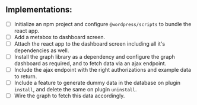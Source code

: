 ## Implementations:
- [ ] Initialize an npm project and configure `@wordpress/scripts` to bundle the react app.
- [ ] Add a metabox to dashboard screen.
- [ ] Attach the react app to the dashboard screen including all it's dependencies as well.
- [ ] Install the graph library as a dependency and configure the graph dashboard as required, and to fetch
data via an ajax endpoint.
- [ ] Include the ajax endpoint with the right authorizations and example data to return.
- [ ] Include a feature to generate dummy data in the database on plugin `install`, and delete the same on plugin `uninstall`.
- [ ] Wire the graph to fetch this data accordingly.